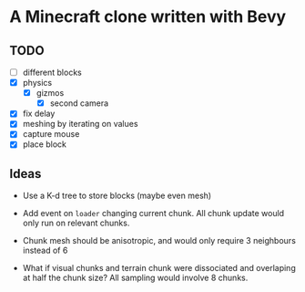 # A Minecraft clone written with Bevy

## TODO

- [ ] different blocks
- [x] physics
  - [x] gizmos
    - [x] second camera
- [x] fix delay
- [x] meshing by iterating on values
- [x] capture mouse
- [x] place block

## Ideas

- Use a K-d tree to store blocks (maybe even mesh)

- Add event on `loader` changing current chunk. All chunk update would only run on relevant chunks.

- Chunk mesh should be anisotropic, and would only require 3 neighbours instead of 6

- What if visual chunks and terrain chunk were dissociated and overlaping at half the chunk size? All sampling would involve 8 chunks.
